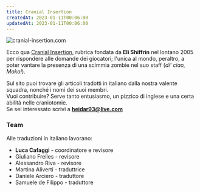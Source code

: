 ```yaml
---
title: Cranial Insertion
createdAt: 2023-01-11T00:06:00
updatedAt: 2023-01-11T00:06:00
---
```


![cranial-insertion.com](https://www.cranial-insertion.com/images/ci-hiimpact.png)

Ecco qua [Cranial Insertion](https://www.cranial-insertion.com/), rubrica fondata da **Eli Shiffrin** nel lontano 2005 per rispondere alle domande dei giocatori; l'unica al mondo, peraltro, a poter vantare la presenza di una scimmia zombie nel suo staff (_di' ciao, Moko!_).

Sul sito puoi trovare gli articoli tradotti in italiano dalla nostra valente squadra, nonché i nomi dei suoi membri.\
Vuoi contribuire? Serve tanto entusiasmo, un pizzico di inglese e una certa abilità nelle craniotomie.\
Se sei interessato scrivi a **heidar93@live.com**


### Team
Alle traduzioni in italiano lavorano:
- **Luca Cafaggi** - coordinatore e revisore
- Giuliano Freiles - revisore
- Alessandro Riva - revisore
- Martina Aliverti - traduttrice
- Daniele Arciero - traduttore
- Samuele de Filippo - traduttore

